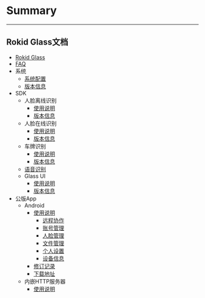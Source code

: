 # Summary
---------
Rokid Glass文档
---------
* [Rokid Glass](README.md)
* [FAQ](0-faq/index.md) 
* 系统
    - [系统配置](1-system/index.md)
    - [版本信息](1-system/ReleaseNotes.md)
* SDK
    - 人脸离线识别
        - [使用说明](2-sdk/1-face-sdk/index.md)
        - [版本信息](2-sdk/1-face-sdk/ReleaseNotes.md)
    - 人脸在线识别
        - [使用说明](2-sdk/1-face-online-sdk/index.md)
        - [版本信息](2-sdk/1-face-online-sdk/ReleaseNotes.md)
    - 车牌识别
        - [使用说明](2-sdk/2-lpr-sdk/index.md)
        - [版本信息](2-sdk/2-lpr-sdk/ReleaseNotes.md)
    - [语音识别](2-sdk/3-voice-sdk/index.md)
    - Glass UI
        - [使用说明](2-sdk/5-ui-sdk/index.md)
        - [版本信息](2-sdk/5-ui-sdk/ReleaseNotes.md)
* 公版App
    - Android
        - [使用说明](3-app/1-android/index.md)
            - [远程协作](3-app/1-android/remotecooperation.md)
            - [账号管理](3-app/1-android/account.md)
            - [人脸管理](3-app/1-android/facemanager.md)
            - [文件管理](3-app/1-android/filemanager.md)
            - [个人设置](3-app/1-android/person.md)
            - [设备信息](3-app/1-android/devicemanager.md)
        - [修订记录](3-app/1-android/version.md)
        - [下载地址](3-app/1-android/download.md)
    - 内嵌HTTP服务器
        - [使用说明](4-server/index.md)
